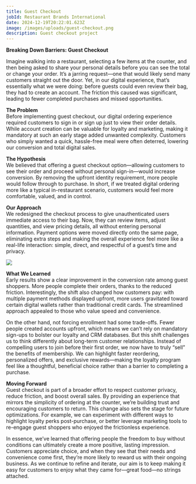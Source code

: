 ```yaml
---
title: Guest Checkout
jobId: Restaurant Brands International
date: 2024-12-19T20:22:01.623Z
image: /images/uploads/guest-checkout.png
description: Guest checkout project
---
```

**Breaking Down Barriers: Guest Checkout**

Imagine walking into a restaurant, selecting a few items at the counter, and then being asked to share your personal details before you can see the total or change your order. It’s a jarring request—one that would likely send many customers straight out the door. Yet, in our digital experience, that’s essentially what we were doing: before guests could even review their bag, they had to create an account. The friction this caused was significant, leading to fewer completed purchases and missed opportunities.

**The Problem**\
Before implementing guest checkout, our digital ordering experience required customers to sign in or sign up just to view their order details. While account creation can be valuable for loyalty and marketing, making it mandatory at such an early stage added unwanted complexity. Customers who simply wanted a quick, hassle-free meal were often deterred, lowering our conversion and total digital sales.

**The Hypothesis**\
We believed that offering a guest checkout option—allowing customers to see their order and proceed without personal sign-in—would increase conversion. By removing the upfront identity requirement, more people would follow through to purchase. In short, if we treated digital ordering more like a typical in-restaurant scenario, customers would feel more comfortable, valued, and in control.

**Our Approach**\
We redesigned the checkout process to give unauthenticated users immediate access to their bag. Now, they can review items, adjust quantities, and view pricing details, all without entering personal information. Payment options were moved directly onto the same page, eliminating extra steps and making the overall experience feel more like a real-life interaction: simple, direct, and respectful of a guest’s time and privacy.

![](/images/uploads/guest-checkout.png)

**What We Learned**\
Early results show a clear improvement in the conversion rate among guest shoppers. More people complete their orders, thanks to the reduced friction. Interestingly, the shift also changed how customers pay: with multiple payment methods displayed upfront, more users gravitated toward certain digital wallets rather than traditional credit cards. The streamlined approach appealed to those who value speed and convenience.

On the other hand, not forcing enrollment had some trade-offs. Fewer people created accounts upfront, which means we can’t rely on mandatory sign-ups to bolster our loyalty and CRM databases. But this shift challenges us to think differently about long-term customer relationships. Instead of compelling users to join before their first order, we now have to truly “sell” the benefits of membership. We can highlight faster reordering, personalized offers, and exclusive rewards—making the loyalty program feel like a thoughtful, beneficial choice rather than a barrier to completing a purchase.

**Moving Forward**\
Guest checkout is part of a broader effort to respect customer privacy, reduce friction, and boost overall sales. By providing an experience that mirrors the simplicity of ordering at the counter, we’re building trust and encouraging customers to return. This change also sets the stage for future optimizations. For example, we can experiment with different ways to highlight loyalty perks post-purchase, or better leverage marketing tools to re-engage guest shoppers who enjoyed the frictionless experience.

In essence, we’ve learned that offering people the freedom to buy without conditions can ultimately create a more positive, lasting impression. Customers appreciate choice, and when they see that their needs and convenience come first, they’re more likely to reward us with their ongoing business. As we continue to refine and iterate, our aim is to keep making it easy for customers to enjoy what they came for—great food—no strings attached.
